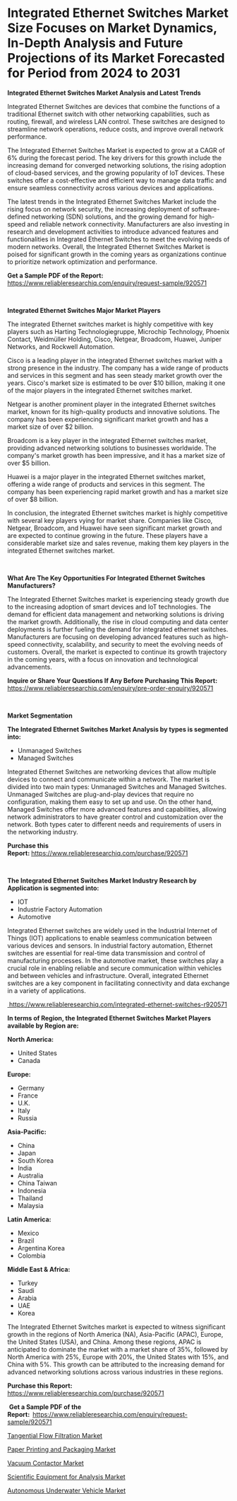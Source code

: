 <p><h1>Integrated Ethernet Switches Market Size Focuses on Market Dynamics, In-Depth Analysis and Future Projections of its Market Forecasted for Period from 2024 to 2031</h1></p><p><strong>Integrated Ethernet Switches Market Analysis and Latest Trends</strong></p>
<p><p>Integrated Ethernet Switches are devices that combine the functions of a traditional Ethernet switch with other networking capabilities, such as routing, firewall, and wireless LAN control. These switches are designed to streamline network operations, reduce costs, and improve overall network performance.</p><p>The Integrated Ethernet Switches Market is expected to grow at a CAGR of 6% during the forecast period. The key drivers for this growth include the increasing demand for converged networking solutions, the rising adoption of cloud-based services, and the growing popularity of IoT devices. These switches offer a cost-effective and efficient way to manage data traffic and ensure seamless connectivity across various devices and applications.</p><p>The latest trends in the Integrated Ethernet Switches Market include the rising focus on network security, the increasing deployment of software-defined networking (SDN) solutions, and the growing demand for high-speed and reliable network connectivity. Manufacturers are also investing in research and development activities to introduce advanced features and functionalities in Integrated Ethernet Switches to meet the evolving needs of modern networks. Overall, the Integrated Ethernet Switches Market is poised for significant growth in the coming years as organizations continue to prioritize network optimization and performance.</p></p>
<p><strong>Get a Sample PDF of the Report:&nbsp;</strong> <a href="https://www.reliableresearchiq.com/enquiry/request-sample/920571">https://www.reliableresearchiq.com/enquiry/request-sample/920571</a></p>
<p>&nbsp;</p>
<p><strong>Integrated Ethernet Switches Major Market Players</strong></p>
<p><p>The integrated Ethernet switches market is highly competitive with key players such as Harting Technologiegruppe, Microchip Technology, Phoenix Contact, Weidmüller Holding, Cisco, Netgear, Broadcom, Huawei, Juniper Networks, and Rockwell Automation.</p><p>Cisco is a leading player in the integrated Ethernet switches market with a strong presence in the industry. The company has a wide range of products and services in this segment and has seen steady market growth over the years. Cisco's market size is estimated to be over $10 billion, making it one of the major players in the integrated Ethernet switches market.</p><p>Netgear is another prominent player in the integrated Ethernet switches market, known for its high-quality products and innovative solutions. The company has been experiencing significant market growth and has a market size of over $2 billion.</p><p>Broadcom is a key player in the integrated Ethernet switches market, providing advanced networking solutions to businesses worldwide. The company's market growth has been impressive, and it has a market size of over $5 billion.</p><p>Huawei is a major player in the integrated Ethernet switches market, offering a wide range of products and services in this segment. The company has been experiencing rapid market growth and has a market size of over $8 billion.</p><p>In conclusion, the integrated Ethernet switches market is highly competitive with several key players vying for market share. Companies like Cisco, Netgear, Broadcom, and Huawei have seen significant market growth and are expected to continue growing in the future. These players have a considerable market size and sales revenue, making them key players in the integrated Ethernet switches market.</p></p>
<p>&nbsp;</p>
<p><strong>What Are The Key Opportunities For Integrated Ethernet Switches Manufacturers?</strong></p>
<p><p>The Integrated Ethernet Switches market is experiencing steady growth due to the increasing adoption of smart devices and IoT technologies. The demand for efficient data management and networking solutions is driving the market growth. Additionally, the rise in cloud computing and data center deployments is further fueling the demand for integrated ethernet switches. Manufacturers are focusing on developing advanced features such as high-speed connectivity, scalability, and security to meet the evolving needs of customers. Overall, the market is expected to continue its growth trajectory in the coming years, with a focus on innovation and technological advancements.</p></p>
<p><strong>Inquire or Share Your Questions If Any Before Purchasing This Report:</strong> <a href="https://www.reliableresearchiq.com/enquiry/pre-order-enquiry/920571">https://www.reliableresearchiq.com/enquiry/pre-order-enquiry/920571</a></p>
<p>&nbsp;</p>
<p><strong>Market Segmentation</strong></p>
<p><strong>The Integrated Ethernet Switches Market Analysis by types is segmented into:</strong></p>
<p><ul><li>Unmanaged Switches</li><li>Managed Switches</li></ul></p>
<p><p>Integrated Ethernet Switches are networking devices that allow multiple devices to connect and communicate within a network. The market is divided into two main types: Unmanaged Switches and Managed Switches. Unmanaged Switches are plug-and-play devices that require no configuration, making them easy to set up and use. On the other hand, Managed Switches offer more advanced features and capabilities, allowing network administrators to have greater control and customization over the network. Both types cater to different needs and requirements of users in the networking industry.</p></p>
<p><strong>Purchase this Report:&nbsp;</strong><a href="https://www.reliableresearchiq.com/purchase/920571">https://www.reliableresearchiq.com/purchase/920571</a></p>
<p>&nbsp;</p>
<p><strong>The Integrated Ethernet Switches Market Industry Research by Application is segmented into:</strong></p>
<p><ul><li>IOT</li><li>Industrie Factory Automation</li><li>Automotive</li></ul></p>
<p><p>Integrated Ethernet switches are widely used in the Industrial Internet of Things (IOT) applications to enable seamless communication between various devices and sensors. In industrial factory automation, Ethernet switches are essential for real-time data transmission and control of manufacturing processes. In the automotive market, these switches play a crucial role in enabling reliable and secure communication within vehicles and between vehicles and infrastructure. Overall, integrated Ethernet switches are a key component in facilitating connectivity and data exchange in a variety of applications.</p></p>
<p><a href="https://www.reliableresearchiq.com/integrated-ethernet-switches-r920571">&nbsp;https://www.reliableresearchiq.com/integrated-ethernet-switches-r920571</a></p>
<p><strong>In terms of Region, the Integrated Ethernet Switches Market Players available by Region are:</strong></p>
<p>
    <p> <strong> North America: </strong>
        <ul>
            <li>United States</li>
            <li>Canada</li>
        </ul>
        </p> 
    <p> <strong> Europe: </strong>
        <ul>
            <li>Germany</li>
            <li>France</li>
            <li>U.K.</li>
            <li>Italy</li>
            <li>Russia</li>
        </ul>
        </p> 
    <p> <strong> Asia-Pacific: </strong>
        <ul>
            <li>China</li>
            <li>Japan</li>
            <li>South Korea</li>
            <li>India</li>
            <li>Australia</li>
            <li>China Taiwan</li>
            <li>Indonesia</li>
            <li>Thailand</li>
            <li>Malaysia</li>
        </ul>
        </p> 
    <p> <strong> Latin America: </strong>
        <ul>
            <li>Mexico</li>
            <li>Brazil</li>
            <li>Argentina Korea</li>
            <li>Colombia</li>
        </ul>
        </p> 
    <p> <strong> Middle East & Africa: </strong>
        <ul>
            <li>Turkey</li>
            <li>Saudi</li>
            <li>Arabia</li>
            <li>UAE</li>
            <li>Korea</li>
        </ul>
    </p>
    </p>
<p><p>The Integrated Ethernet Switches market is expected to witness significant growth in the regions of North America (NA), Asia-Pacific (APAC), Europe, the United States (USA), and China. Among these regions, APAC is anticipated to dominate the market with a market share of 35%, followed by North America with 25%, Europe with 20%, the United States with 15%, and China with 5%. This growth can be attributed to the increasing demand for advanced networking solutions across various industries in these regions.</p></p>
<p><strong>Purchase this Report: </strong><a href="https://www.reliableresearchiq.com/purchase/920571">https://www.reliableresearchiq.com/purchase/920571</a></p>
<p>&nbsp;<strong>Get a Sample PDF of the Report:&nbsp;&nbsp;</strong><a href="https://www.reliableresearchiq.com/enquiry/request-sample/920571">https://www.reliableresearchiq.com/enquiry/request-sample/920571</a></p>
<p><strong></strong></p>
<p><p><a href="https://medium.com/@carol.alsopr44536/tangential-flow-filtration-market-outlook-and-forecast-from-2024-to-2031-a6fb5d50e238">Tangential Flow Filtration Market</a></p><p><a href="https://github.com/CliffMedina6/Market-Research-Report-List-6/blob/main/paper-printing-and-packaging-market.md">Paper Printing and Packaging Market</a></p><p><a href="https://medium.com/@nathan.skinner8798456/exploring-vacuum-contactor-market-dynamics-global-trends-and-future-growth-prospects-2024-2031-6470ad265fe6">Vacuum Contactor Market</a></p><p><a href="https://github.com/provorikovar/Market-Research-Report-List-5/blob/main/scientific-equipment-for-analysis-market.md">Scientific Equipment for Analysis Market</a></p><p><a href="https://medium.com/@nathalelly87957/autonomous-underwater-vehicle-market-trends-and-analysis-opportunities-and-challenges-for-future-fae1bc25d6c3">Autonomous Underwater Vehicle Market</a></p></p>